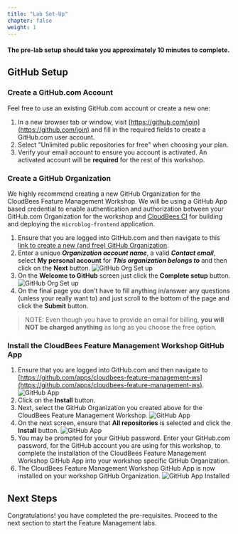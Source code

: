 ```yaml
---
title: "Lab Set-Up"
chapter: false
weight: 1
--- 
```

#### <i class="fas fa-clock"></i> The pre-lab setup should take you approximately 10 minutes to complete.

## GitHub Setup

### Create a GitHub.com Account

Feel free to use an existing GitHub.com account or create a new one:

1. In a new browser tab or window, visit [https://github.com/join](https://github.com/join) and fill in the required fields to create a GitHub.com user account.
2. Select "Unlimited public repositories for free" when choosing your plan.
3. Verify your email account to ensure you account is activated.  An activated account will be **required** for the rest of this workshop.

### Create a GitHub Organization

We highly recommend creating a new GitHub Organization for the CloudBees Feature Management Workshop. We will be using a GitHub App based credential to enable authentication and authorization between your GitHub.com Organization for the workshop and [CloudBees CI](https://docs.beescloud.com/docs/cloudbees-ci/latest/) for building and deploying the `microblog-frontend` application.

1. Ensure that you are logged into GitHub.com and then navigate to this [link to create a new (and free) GitHub Organization](https://github.com/account/organizations/new?coupon=&plan=team_free). 
2. Enter a unique ***Organization account name***, a valid ***Contact email***, select **My personal account** for ***This organization belongs to*** and then click on the **Next** button. ![GitHub Org Set up](github-org-set-up.png?width=40pc) 
3. On the **Welcome to GitHub** screen just click the **Complete setup** button. ![GitHub Org Set up](github-org-welcome.png?width=50pc) 
4. On the final page you don't have to fill anything in/answer any questions (unless your really want to) and just scroll to the bottom of the page and click the **Submit** button.

>NOTE: Even though you have to provide an email for billing, **you will NOT be charged anything** as long as you choose the free option.

### Install the CloudBees Feature Management Workshop GitHub App

1. Ensure that you are logged into GitHub.com and then navigate to [https://github.com/apps/cloudbees-feature-management-ws](https://github.com/apps/cloudbees-feature-management-ws). ![GitHub App](cbfm-github-app.png?width=60pc)
2. Click on the **Install** button.
3. Next, select the GitHub Organization you created above for the CloudBees Feature Management Workshop. ![GitHub App](github-app-select-org.png?width=50pc)
4. On the next screen, ensure that **All repositories** is selected and click the **Install** button. ![GitHub App](github-app-install.png?width=50pc)
5. You may be prompted for your GitHub password. Enter your GitHub.com password, for the GitHub account you are using for this workshop, to complete the installation of the CloudBees Feature Management Workshop GitHub App into your workshop specific GitHub Organization.
6. The CloudBees Feature Management Workshop GitHub App is now installed on your workshop GitHub Organization. ![GitHub App Installed](installed-now.png?width=50pc)

## Next Steps

Congratulations! you have completed the pre-requisites. Proceed to the next section to start the Feature Management labs.
